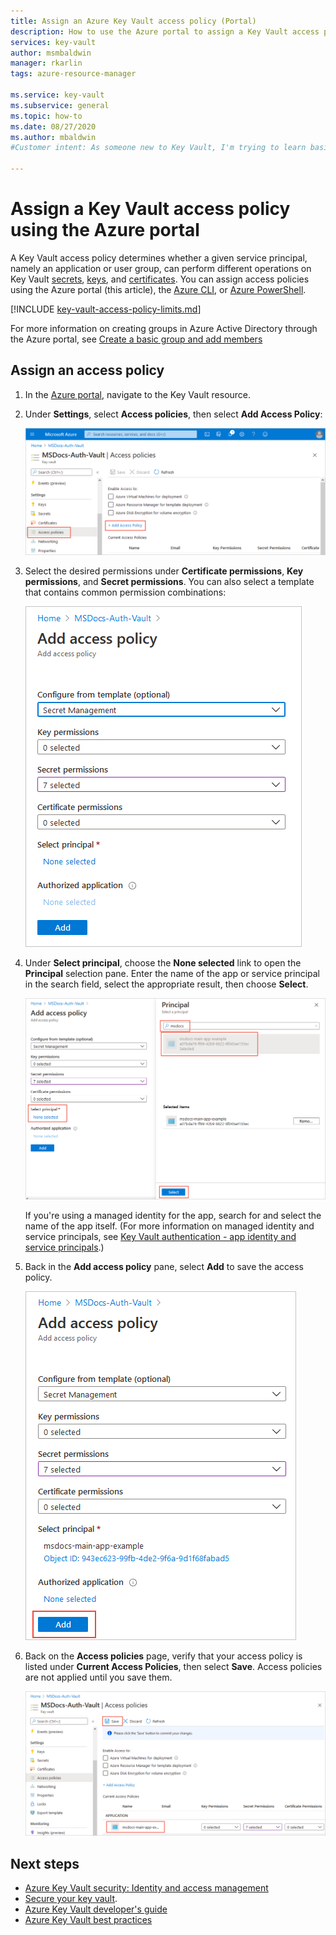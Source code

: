 ```yaml
---
title: Assign an Azure Key Vault access policy (Portal)
description: How to use the Azure portal to assign a Key Vault access policy to a service principal or application identity.
services: key-vault
author: msmbaldwin
manager: rkarlin
tags: azure-resource-manager

ms.service: key-vault
ms.subservice: general
ms.topic: how-to
ms.date: 08/27/2020
ms.author: mbaldwin
#Customer intent: As someone new to Key Vault, I'm trying to learn basic concepts that can help me understand Key Vault documentation.

---
```


# Assign a Key Vault access policy using the Azure portal

A Key Vault access policy determines whether a given service principal, namely an application or user group, can perform different operations on Key Vault [secrets](../secrets), [keys](../keys), and [certificates](../certificates). You can assign access policies using the Azure portal (this article), the [Azure CLI](assign-access-policy-cli.md), or [Azure PowerShell](assign-access-policy-powershell.md).

[!INCLUDE [key-vault-access-policy-limits.md](../../../includes/key-vault-access-policy-limits.md)]

For more information on creating groups in Azure Active Directory through the Azure portal, see [Create a basic group and add members](/azure/active-directory/fundamentals/active-directory-groups-create-azure-portal)

## Assign an access policy

1.	In the [Azure portal](https://portal.azure.com), navigate to the Key Vault resource. 

1.	Under **Settings**, select **Access policies**, then select **Add Access Policy**:

	![Select Access policies, selecting Add role assignment](../media/authentication/assign-policy-portal-01.png)

1.	Select the desired permissions under **Certificate permissions**, **Key permissions**, and **Secret permissions**. You can also select a template that contains common permission combinations:

	![Specifying access policy permissions](../media/authentication/assign-policy-portal-02.png)

1. Under **Select principal**, choose the **None selected** link to open the **Principal** selection pane. Enter the name of the app or service principal in the search field, select the appropriate result, then choose **Select**.

	![Selecting the service principal for the access policy](../media/authentication/assign-policy-portal-03.png)

    If you're using a managed identity for the app, search for and select the name of the app itself. (For more information on managed identity and service principals, see [Key Vault authentication - app identity and service principals](authentication.md#app-identity-and-service-principals).)
 
1.	Back in the **Add access policy** pane, select **Add** to save the access policy.

	![Adding the access policy with the service principal assigned](../media/authentication/assign-policy-portal-04.png)

1. Back on the **Access policies** page, verify that your access policy is listed under **Current Access Policies**, then select **Save**. Access policies are not applied until you save them.

	![Saving the access policy changes](../media/authentication/assign-policy-portal-05.png)


## Next steps

- [Azure Key Vault security: Identity and access management](overview-security.md#identity-and-access-management)
- [Secure your key vault](secure-your-key-vault.md).
- [Azure Key Vault developer's guide](developers-guide.md)
- [Azure Key Vault best practices](best-practices.md)
